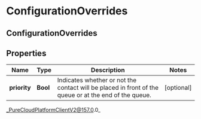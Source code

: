 # ConfigurationOverrides

## ConfigurationOverrides

## Properties

|Name | Type | Description | Notes|
|------------ | ------------- | ------------- | -------------|
| **priority** | **Bool** | Indicates whether or not the contact will be placed in front of the queue or at the end of the queue. | [optional] |



_PureCloudPlatformClientV2@157.0.0_
